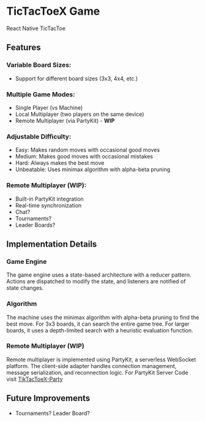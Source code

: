 # TicTacToeX Game
React Native TicTacToe

## Features

### Variable Board Sizes: 
- Support for different board sizes (3x3, 4x4, etc.)

### Multiple Game Modes:
- Single Player (vs Machine)
- Local Multiplayer (two players on the same device)
- Remote Multiplayer (via PartyKit) - **WIP**
### Adjustable Difficulty:
- Easy: Makes random moves with occasional good moves
- Medium: Makes good moves with occasional mistakes
- Hard: Always makes the best move
- Unbeatable: Uses minimax algorithm with alpha-beta pruning

### Remote Multiplayer (WIP):
- Built-in PartyKit integration
- Real-time synchronization
- Chat?
- Tournaments?
- Leader Boards?

## Implementation Details

### Game Engine
The game engine uses a state-based architecture with a reducer pattern. Actions are dispatched to modify the state, and listeners are notified of state changes.

### Algorithm
The machine uses the minimax algorithm with alpha-beta pruning to find the best move. For 3x3 boards, it can search the entire game tree. For larger boards, it uses a depth-limited search with a heuristic evaluation function.

### Remote Multiplayer (WIP)

Remote multiplayer is implemented using PartyKit, a serverless WebSocket platform. The client-side adapter handles connection management, message serialization, and reconnection logic. For PartyKit Server Code visit [TikTacToeX-Party](https://github.com/grenovales/TicTacToeX-Party)

## Future Improvements
- Tournaments? Leader Board?